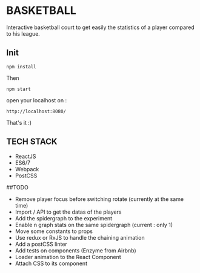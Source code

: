 # BASKETBALL

Interactive basketball court to get easily the statistics of a player compared to his league.

## Init

`npm install`

Then

`npm start`

open your localhost on :

`http://localhost:8080/`

That's it :)

## TECH STACK

- ReactJS
- ES6/7
- Webpack
- PostCSS


##TODO

- Remove player focus before switching rotate (currently at the same time)
- Import / API to get the datas of the players
- Add the spidergraph to the experiment
- Enable n graph stats on the same spidergraph (current : only 1)
- Move some constants to props
- Use redux or RxJS to handle the chaining animation
- Add a postCSS linter
- Add tests on components (Enzyme from Airbnb)
- Loader animation to the React Component
- Attach CSS to its component
